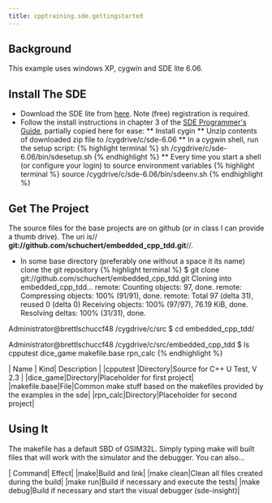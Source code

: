 ```yaml
---
title: cpptraining.sde.gettingstarted
---
```

## Background
This example uses windows XP, cygwin and SDE lite 6.06.

## Install The SDE
* Download the SDE lite from [here](http://www.mips.com/products/software-tools/mips-sde-lite/). Note (free) registration is required.
* Follow the install instructions in chapter 3 of the [SDE Programmer's Guide](http://www.mips.com/media/files/MD00428-2B-SDE6X-SUM-01.17.pdf), partially copied here for ease:
** Install cygin
** Unzip contents of downloaded zip file to /cygdrive/c/sde-6.06
** In a cygwin shell, run the setup script: 
{% highlight terminal %}
sh /cygdrive/c/sde-6.06/bin/sdesetup.sh
{% endhighlight %}
** Every time you start a shell (or configure your login) to source environment variables
{% highlight terminal %}
source /cygdrive/c/sde-6.06/bin/sdeenv.sh
{% endhighlight %}

## Get The Project
The source files for the base projects are on github (or in class I can provide a thumb drive). The uri is// **git://github.com/schuchert/embedded_cpp_tdd.git**//.
* In some base directory (preferably one without a space it its name) clone the git repository
{% highlight terminal %}
$ git clone git://github.com/schuchert/embedded_cpp_tdd.git
Cloning into embedded_cpp_tdd...
remote: Counting objects: 97, done.
remote: Compressing objects: 100% (91/91), done.
remote: Total 97 (delta 31), reused 0 (delta 0)
Receiving objects: 100% (97/97), 76.19 KiB, done.
Resolving deltas: 100% (31/31), done.

Administrator@brettlschuccf48 /cygdrive/c/src
$ cd embedded_cpp_tdd/

Administrator@brettlschuccf48 /cygdrive/c/src/embedded_cpp_tdd
$ ls
cpputest  dice_game  makefile.base  rpn_calc
{% endhighlight %}

| Name | Kind| Description |
|cpputest |Directory|Source for C++ U Test, V 2.3 |
|dice_game|Directory|Placeholder for first project|
|makefile.base|File|Common make stuff based on the makefiles provided by the examples in the sde|
|rpn_calc|Directory|Placeholder for second project|

## Using It
The makefile has a default SBD of GSIM32L. Simply typing make will built files that will work with the simulator and the debugger. You can also...

| Command| Effect|
|make|Build and link|
|make clean|Clean all files created during the build|
|make run|Build if necessary and execute the tests|
|make debug|Build if necessary and start the visual debugger (sde-insight)|
